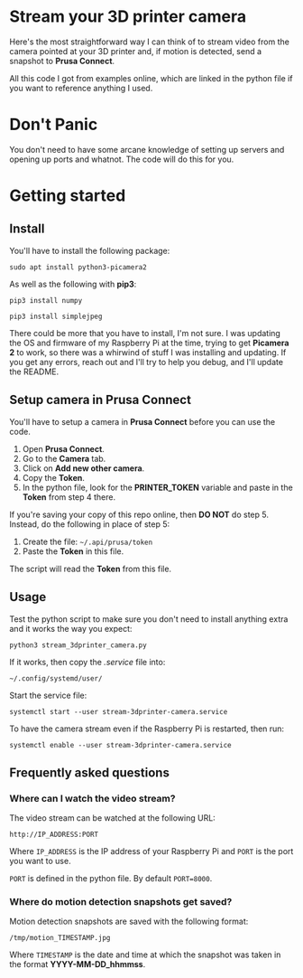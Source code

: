 # Stream your 3D printer camera

Here's the most straightforward way I can think of to stream video from the
camera pointed at your 3D printer and, if motion is detected, send a snapshot
to **Prusa Connect**.

All this code I got from examples online, which are linked in the python file
if you want to reference anything I used.

# Don't Panic

You don't need to have some arcane knowledge of setting up servers and opening
up ports and whatnot.  The code will do this for you.

# Getting started

## Install

You'll have to install the following package:

```sudo apt install python3-picamera2```

As well as the following with **pip3**:

```pip3 install numpy```

```pip3 install simplejpeg```

There could be more that you have to install, I'm not sure.  I was updating the
OS and firmware of my Raspberry Pi at the time, trying to get **Picamera 2** to
work, so there was a whirwind of stuff I was installing and updating.  If you
get any errors, reach out and I'll try to help you debug, and I'll update the
README.

## Setup camera in Prusa Connect

You'll have to setup a camera in **Prusa Connect** before you can use the code.

1. Open **Prusa Connect**.
2. Go to the **Camera** tab.
3. Click on **Add new other camera**.
4. Copy the **Token**.
5. In the python file, look for the **PRINTER_TOKEN** variable and paste in the
   **Token** from step 4 there.

If you're saving your copy of this repo online, then **DO NOT** do step 5.
Instead, do the following in place of step 5:

1. Create the file: `~/.api/prusa/token`
2. Paste the **Token** in this file.

The script will read the **Token** from this file.

## Usage

Test the python script to make sure you don't need to install anything extra
and it works the way you expect:

`python3 stream_3dprinter_camera.py`

If it works, then copy the _.service_ file into:

`~/.config/systemd/user/`

Start the service file:

`systemctl start --user stream-3dprinter-camera.service`

To have the camera stream even if the Raspberry Pi is restarted, then run:

`systemctl enable --user stream-3dprinter-camera.service`

## Frequently asked questions

### Where can I watch the video stream?

The video stream can be watched at the following URL:

```http://IP_ADDRESS:PORT```

Where `IP_ADDRESS` is the IP address of your Raspberry Pi and `PORT` is the
port you want to use.

`PORT` is defined in the python file. By default `PORT=8000`.

### Where do motion detection snapshots get saved?

Motion detection snapshots are saved with the following format:

```/tmp/motion_TIMESTAMP.jpg```

Where `TIMESTAMP` is the date and time at which the snapshot was taken in the
format **YYYY-MM-DD_hhmmss**.

